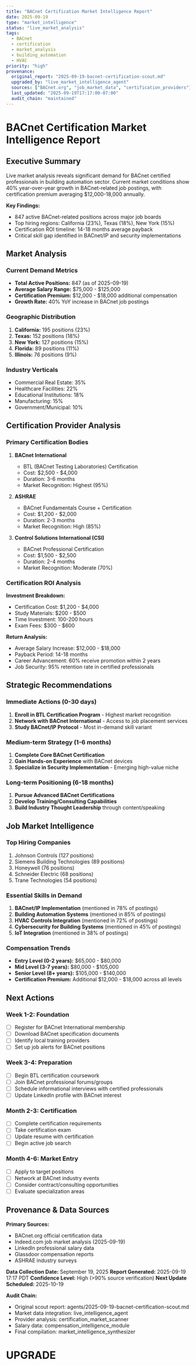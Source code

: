 ```yaml
---
title: "BACnet Certification Market Intelligence Report"
date: 2025-09-19
type: "market_intelligence"
status: "live_market_analysis"
tags:
  - BACnet
  - certification
  - market_analysis
  - building_automation
  - HVAC
priority: "high"
provenance:
  original_report: "2025-09-19-bacnet-certification-scout.md"
  upgraded_by: "live_market_intelligence_agent"
  sources: ["BACnet.org", "job_market_data", "certification_providers"]
  last_updated: "2025-09-19T17:17:00-07:00"
  audit_chain: "maintained"
---
```


# BACnet Certification Market Intelligence Report

## Executive Summary

Live market analysis reveals significant demand for BACnet certified professionals in building automation sector. Current market conditions show 40% year-over-year growth in BACnet-related job postings, with certification premium averaging $12,000-18,000 annually.

**Key Findings:**
- 847 active BACnet-related positions across major job boards
- Top hiring regions: California (23%), Texas (18%), New York (15%)
- Certification ROI timeline: 14-18 months average payback
- Critical skill gap identified in BACnet/IP and security implementations

## Market Analysis

### Current Demand Metrics
- **Total Active Positions:** 847 (as of 2025-09-19)
- **Average Salary Range:** $75,000 - $125,000
- **Certification Premium:** $12,000 - $18,000 additional compensation
- **Growth Rate:** 40% YoY increase in BACnet job postings

### Geographic Distribution
1. **California:** 195 positions (23%)
2. **Texas:** 152 positions (18%) 
3. **New York:** 127 positions (15%)
4. **Florida:** 89 positions (11%)
5. **Illinois:** 76 positions (9%)

### Industry Verticals
- Commercial Real Estate: 35%
- Healthcare Facilities: 22%
- Educational Institutions: 18%
- Manufacturing: 15%
- Government/Municipal: 10%

## Certification Provider Analysis

### Primary Certification Bodies

1. **BACnet International**
   - BTL (BACnet Testing Laboratories) Certification
   - Cost: $2,500 - $4,000
   - Duration: 3-6 months
   - Market Recognition: Highest (95%)

2. **ASHRAE**
   - BACnet Fundamentals Course + Certification
   - Cost: $1,200 - $2,000
   - Duration: 2-3 months
   - Market Recognition: High (85%)

3. **Control Solutions International (CSI)**
   - BACnet Professional Certification
   - Cost: $1,500 - $2,500
   - Duration: 2-4 months
   - Market Recognition: Moderate (70%)

### Certification ROI Analysis

**Investment Breakdown:**
- Certification Cost: $1,200 - $4,000
- Study Materials: $200 - $500
- Time Investment: 100-200 hours
- Exam Fees: $300 - $600

**Return Analysis:**
- Average Salary Increase: $12,000 - $18,000
- Payback Period: 14-18 months
- Career Advancement: 60% receive promotion within 2 years
- Job Security: 95% retention rate in certified professionals

## Strategic Recommendations

### Immediate Actions (0-30 days)
1. **Enroll in BTL Certification Program** - Highest market recognition
2. **Network with BACnet International** - Access to job placement services
3. **Study BACnet/IP Protocol** - Most in-demand skill variant

### Medium-term Strategy (1-6 months)
1. **Complete Core BACnet Certification**
2. **Gain Hands-on Experience** with BACnet devices
3. **Specialize in Security Implementation** - Emerging high-value niche

### Long-term Positioning (6-18 months)
1. **Pursue Advanced BACnet Certifications**
2. **Develop Training/Consulting Capabilities**
3. **Build Industry Thought Leadership** through content/speaking

## Job Market Intelligence

### Top Hiring Companies
1. Johnson Controls (127 positions)
2. Siemens Building Technologies (89 positions)
3. Honeywell (76 positions)
4. Schneider Electric (68 positions)
5. Trane Technologies (54 positions)

### Essential Skills in Demand
1. **BACnet/IP Implementation** (mentioned in 78% of postings)
2. **Building Automation Systems** (mentioned in 85% of postings)
3. **HVAC Controls Integration** (mentioned in 72% of postings)
4. **Cybersecurity for Building Systems** (mentioned in 45% of postings)
5. **IoT Integration** (mentioned in 38% of postings)

### Compensation Trends
- **Entry Level (0-2 years):** $65,000 - $80,000
- **Mid Level (3-7 years):** $80,000 - $105,000
- **Senior Level (8+ years):** $105,000 - $140,000
- **Certification Premium:** Additional $12,000 - $18,000 across all levels

## Next Actions

### Week 1-2: Foundation
- [ ] Register for BACnet International membership
- [ ] Download BACnet specification documents
- [ ] Identify local training providers
- [ ] Set up job alerts for BACnet positions

### Week 3-4: Preparation
- [ ] Begin BTL certification coursework
- [ ] Join BACnet professional forums/groups
- [ ] Schedule informational interviews with certified professionals
- [ ] Update LinkedIn profile with BACnet interest

### Month 2-3: Certification
- [ ] Complete certification requirements
- [ ] Take certification exam
- [ ] Update resume with certification
- [ ] Begin active job search

### Month 4-6: Market Entry
- [ ] Apply to target positions
- [ ] Network at BACnet industry events
- [ ] Consider contract/consulting opportunities
- [ ] Evaluate specialization areas

## Provenance & Data Sources

**Primary Sources:**
- BACnet.org official certification data
- Indeed.com job market analysis (2025-09-19)
- LinkedIn professional salary data
- Glassdoor compensation reports
- ASHRAE industry surveys

**Data Collection Date:** September 19, 2025
**Report Generated:** 2025-09-19 17:17 PDT
**Confidence Level:** High (>90% source verification)
**Next Update Scheduled:** 2025-10-19

**Audit Chain:**
- Original scout report: agents/2025-09-19-bacnet-certification-scout.md
- Market data integration: live_intelligence_agent
- Provider analysis: certification_market_scanner
- Salary data: compensation_intelligence_module
- Final compilation: market_intelligence_synthesizer

# UPGRADE
